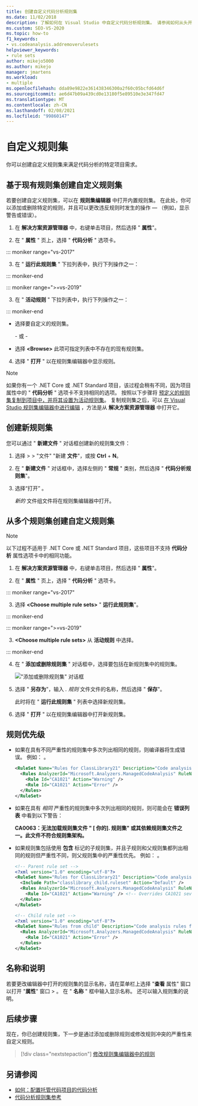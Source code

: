 ```yaml
---
title: 创建自定义代码分析规则集
ms.date: 11/02/2018
description: 了解如何在 Visual Studio 中自定义代码分析规则集。 请参阅如何从头开始创建新集或从现有集创建新集。 了解规则的优先级。
ms.custom: SEO-VS-2020
ms.topic: how-to
f1_keywords:
- vs.codeanalysis.addremoverulesets
helpviewer_keywords:
- rule sets
author: mikejo5000
ms.author: mikejo
manager: jmartens
ms.workload:
- multiple
ms.openlocfilehash: dda89e9822e361438346300a2f60c05bcfd64d6f
ms.sourcegitcommit: ae6d47b09a439cd0e13180f5e89510e3e347fd47
ms.translationtype: MT
ms.contentlocale: zh-CN
ms.lasthandoff: 02/08/2021
ms.locfileid: "99860147"
---
```

# <a name="customize-a-rule-set"></a>自定义规则集

你可以创建自定义规则集来满足代码分析的特定项目需求。

## <a name="create-a-custom-rule-set-from-an-existing-rule-set"></a>基于现有规则集创建自定义规则集

若要创建自定义规则集，可以在 **规则集编辑器** 中打开内置规则集。 在此处，你可以添加或删除特定的规则，并且可以更改违反规则时发生的操作 &mdash; （例如，显示警告或错误）。

1. 在 **解决方案资源管理器** 中，右键单击项目，然后选择 " **属性**"。

2. 在 " **属性** " 页上，选择 " **代码分析** " 选项卡。

::: moniker range="vs-2017"

3. 在 " **运行此规则集** " 下拉列表中，执行下列操作之一：

::: moniker-end

::: moniker range=">=vs-2019"

3. 在 " **活动规则** " 下拉列表中，执行下列操作之一：

::: moniker-end

   - 选择要自定义的规则集。

     \- 或 -

   - 选择 **\<Browse>** 此项可指定列表中不存在的现有规则集。

4. 选择 " **打开** " 以在规则集编辑器中显示规则。

> [!NOTE]
> 如果你有一个 .NET Core 或 .NET Standard 项目，该过程会稍有不同，因为项目属性中的 " **代码分析** " 选项卡不支持相同的选项。 按照以下步骤将 [预定义的规则集复制到项目中，并将其设置为活动规则集](/dotnet/fundamentals/code-analysis/code-quality-rule-options)。 复制规则集之后，可以 [在 Visual Studio 规则集编辑器中进行编辑](working-in-the-code-analysis-rule-set-editor.md) ，方法是从 **解决方案资源管理器** 中打开它。

## <a name="create-a-new-rule-set"></a>创建新规则集

您可以通过 " **新建文件** " 对话框创建新的规则集文件：

1. 选择  >    >  "文件" "新建 **文件**"，或按 **Ctrl** + **N**。

2. 在 " **新建文件** " 对话框中，选择左侧的 " **常规** " 类别，然后选择 " **代码分析规则集**"。

3. 选择“打开”  。

   *新的* 文件组文件将在规则集编辑器中打开。

## <a name="create-a-custom-rule-set-from-multiple-rule-sets"></a>从多个规则集创建自定义规则集

> [!NOTE]
> 以下过程不适用于 .NET Core 或 .NET Standard 项目，这些项目不支持 **代码分析** 属性选项卡中的相同功能。

1. 在 **解决方案资源管理器** 中，右键单击项目，然后选择 " **属性**"。

2. 在 " **属性** " 页上，选择 " **代码分析** " 选项卡。

::: moniker range="vs-2017"

3. 选择 **\<Choose multiple rule sets>** " **运行此规则集**"。

::: moniker-end

::: moniker range=">=vs-2019"

3. **\<Choose multiple rule sets>** 从 **活动规则** 中选择。

::: moniker-end

4. 在 " **添加或删除规则集** " 对话框中，选择要包括在新规则集中的规则集。

   !["添加或删除规则集" 对话框](media/add-remove-rule-sets.png)

5. 选择 " **另存为**"，输入 *. 规则* 文件文件的名称，然后选择 " **保存**"。

   此时将在 " **运行此规则集** " 列表中选择新规则集。

6. 选择 " **打开** " 以在规则集编辑器中打开新规则集。

## <a name="rule-precedence"></a>规则优先级

- 如果在具有不同严重性的规则集中多次列出相同的规则，则编译器将生成错误。 例如： 。

   ```xml
   <RuleSet Name="Rules for ClassLibrary21" Description="Code analysis rules for ClassLibrary21.csproj." ToolsVersion="15.0">
     <Rules AnalyzerId="Microsoft.Analyzers.ManagedCodeAnalysis" RuleNamespace="Microsoft.Rules.Managed">
       <Rule Id="CA1021" Action="Warning" />
       <Rule Id="CA1021" Action="Error" />
     </Rules>
   </RuleSet>
   ```

- 如果在具有 *相同* 严重性的规则集中多次列出相同的规则，则可能会在 **错误列表** 中看到以下警告：

   **CA0063：无法加载规则集文件 " \[ 你的]. 规则集" 或其依赖规则集文件之一。此文件不符合规则集架构。**

- 如果规则集包括使用 **包含** 标记的子规则集，并且子规则和父规则集都列出相同的规则但严重性不同，则父规则集中的严重性优先。 例如： 。

   ```xml
   <!-- Parent rule set -->
   <?xml version="1.0" encoding="utf-8"?>
   <RuleSet Name="Rules for ClassLibrary21" Description="Code analysis rules for ClassLibrary21.csproj." ToolsVersion="15.0">
     <Include Path="classlibrary_child.ruleset" Action="Default" />
     <Rules AnalyzerId="Microsoft.Analyzers.ManagedCodeAnalysis" RuleNamespace="Microsoft.Rules.Managed">
       <Rule Id="CA1021" Action="Warning" /> <!-- Overrides CA1021 severity from child rule set -->
     </Rules>
   </RuleSet>

   <!-- Child rule set -->
   <?xml version="1.0" encoding="utf-8"?>
   <RuleSet Name="Rules from child" Description="Code analysis rules from child." ToolsVersion="15.0">
     <Rules AnalyzerId="Microsoft.Analyzers.ManagedCodeAnalysis" RuleNamespace="Microsoft.Rules.Managed">
       <Rule Id="CA1021" Action="Error" />
     </Rules>
   </RuleSet>
   ```

## <a name="name-and-description"></a>名称和说明

若要更改编辑器中打开的规则集的显示名称，请在菜单栏上选择 "**查看** 属性" 窗口以打开 "**属性**" 窗口  >   。 在 " **名称** " 框中输入显示名称。 还可以输入规则集的说明。

## <a name="next-steps"></a>后续步骤

现在，你已创建规则集，下一步是通过添加或删除规则或修改规则冲突的严重性来自定义规则。

> [!div class="nextstepaction"]
> [修改规则集编辑器中的规则](../code-quality/working-in-the-code-analysis-rule-set-editor.md)

## <a name="see-also"></a>另请参阅

- [如何：配置托管代码项目的代码分析](../code-quality/how-to-configure-code-analysis-for-a-managed-code-project.md)
- [代码分析规则集参考](../code-quality/rule-set-reference.md)